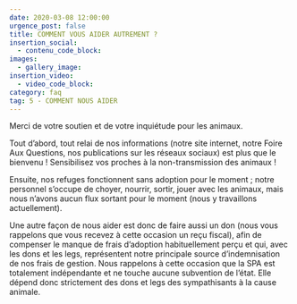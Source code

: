 ```yaml
---
date: 2020-03-08 12:00:00
urgence_post: false
title: COMMENT VOUS AIDER AUTREMENT ?
insertion_social:
  - contenu_code_block:
images:
  - gallery_image:
insertion_video:
  - video_code_block:
category: faq
tag: 5 - COMMENT NOUS AIDER
---
```


Merci de votre soutien et de votre inqui&eacute;tude pour les animaux.

Tout d’abord, tout relai de nos informations (notre site internet, notre Foire Aux Questions, nos publications sur les r&eacute;seaux sociaux) est plus que le bienvenu \! Sensibilisez vos proches &agrave; la non-transmission des animaux \!

Ensuite, nos refuges fonctionnent sans adoption pour le moment ; notre personnel s’occupe de choyer, nourrir, sortir, jouer avec les animaux, mais nous n’avons aucun flux sortant pour le moment (nous y travaillons actuellement).

Une autre fa&ccedil;on de nous aider est donc de faire aussi un don (nous vous rappelons que vous recevez &agrave; cette occasion un re&ccedil;u fiscal), afin de compenser le manque de frais d’adoption habituellement per&ccedil;u et qui, avec les dons et les legs, repr&eacute;sentent notre principale source d’indemnisation de nos frais de gestion. Nous rappelons &agrave; cette occasion que la SPA est totalement ind&eacute;pendante et ne touche aucune subvention de l’&eacute;tat. Elle d&eacute;pend donc strictement des dons et legs des sympathisants &agrave; la cause animale.